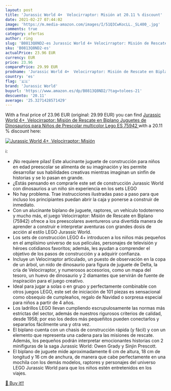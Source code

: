 ```yaml
---
layout: post
title: 'Jurassic World 4+  Velocirraptor: Misión at 20.11 % discount'
date: 2021-02-27 07:44:02
image: 'https://m.media-amazon.com/images/I/51Q3CwKocLL._SL400_.jpg'
comments: true
category: ofertas
author: ring
slug: 'B0813Q8ND2-es Jurassic World 4+ Velocirraptor: Misión de Rescate en...'
sku: 'B0813Q8ND2-es'
actualPrice: 23.96 EUR
currency: EUR
price: 23.96
comparePrice: 29.99 EUR
prodname: 'Jurassic World 4+  Velocirraptor: Misión de Rescate en Biplano Juguetes de Dinosaurios para Niños de Prescolar  multicolor  Lego ES 75942 '
country: 'es'
flag: '🇪🇸'
brand: 'Jurassic World'
buyurl: 'https://www.amazon.es/dp/B0813Q8ND2/?tag=tolees-21'
descuento: '20.11'
average: '25.3271428571429'
---
```


With a final price of 23.96 EUR (original: 29.99 EUR) you can find [Jurassic World 4+  Velocirraptor: Misión de Rescate en Biplano Juguetes de Dinosaurios para Niños de Prescolar  multicolor  Lego ES 75942 ](https://www.amazon.es/dp/B0813Q8ND2/?tag=tolees-21) with a  20.11 % discount here:

[![Jurassic World 4+  Velocirraptor: Misión](https://m.media-amazon.com/images/I/51Q3CwKocLL._SL400_.jpg)](https://www.amazon.es/dp/B0813Q8ND2/?tag=tolees-21)

ℹ️:

- ¡No requiere pilas! Este alucinante juguete de construcción para niños en edad preescolar se alimenta de su imaginación y les permite desarrollar sus habilidades creativas mientras imaginan un sinfín de historias y se lo pasan en grande.
- ¿Estás pensando en comprarle este set de construcción Jurassic World con dinosaurios a un niño sin experiencia en los sets LEGO
- No hay problema. Trae instrucciones ilustradas paso a paso para que incluso los principiantes puedan abrir la caja y ponerse a construir de inmediato.
- Con un alucinante biplano de juguete, raptores, un vehículo todoterreno y mucho más, el juego Velocirraptor: Misión de Rescate en Biplano (75942) ofrece a los preescolares aventureros una divertida manera de aprender a construir e interpretar aventuras con grandes dosis de acción al estilo LEGO Jurassic World.
- Los sets de construcción LEGO 4+ introducen a los niños más pequeños en el amplísimo universo de sus películas, personajes de televisión y héroes cotidianos favoritos; además, les ayudan a comprender el objetivo de los pasos de construcción y a adquirir confianza.
- Incluye un Velocirraptor articulado, un puesto de observación en la copa de un árbol, un nido de dinosaurio para figura de juguete de Delta, la cría de Velocirraptor, y numerosos accesorios, como un mapa del tesoro, un huevo de dinosaurio y 2 diamantes que servirán de fuente de inspiración para el juego creativo.
- Ideal para jugar a solas o en grupo y perfectamente combinable con otros juegos LEGO, este set de iniciación de 101 piezas es sensacional como obsequio de cumpleaños, regalo de Navidad o sorpresa especial para niños a partir de 4 años.
- Los ladrillos LEGO llevan cumpliendo escrupulosamente las normas más estrictas del sector, además de nuestros rigurosos criterios de calidad, desde 1958; por eso los dedos más pequeñitos pueden conectarlos y separarlos fácilmente una y otra vez.
- El biplano cuenta con un chasis de construcción rápida (y fácil) y con un elemento que representa una cadena para las misiones de rescate. Además, los pequeños podrán interpretar emocionantes historias con 2 minifiguras de la saga Jurassic World: Owen Grady y Sinjin Prescott.
- El biplano de juguete mide aproximadamente 6 cm de altura, 18 cm de longitud y 16 cm de anchura, de manera que cabe perfectamente en una mochila con los demás modelos, raptores y personajes del universo LEGO Jurassic World para que los niños estén entretenidos en los viajes.

[🛒 Buy it!!](https://www.amazon.es/dp/B0813Q8ND2/?tag=tolees-21)
